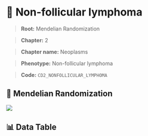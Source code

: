 # 🧪 Non-follicular lymphoma

> **Root:** Mendelian Randomization

> **Chapter:** 2  

> **Chapter name:** Neoplasms

> **Phenotype:** Non-follicular lymphoma  

> **Code:** `CD2_NONFOLLICULAR_LYMPHOMA`

## 🧬 Mendelian Randomization  

<img src="/MR/Figures/Forward/CD2_NONFOLLICULAR_LYMPHOMA.png"/>

## 📊 Data Table

<CsvTableMRF src="/MR/Data/Forward/CD2_NONFOLLICULAR_LYMPHOMA.csv"/>
